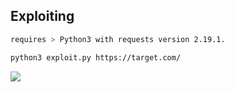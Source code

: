 ## Exploiting

```bash
requires > Python3 with requests version 2.19.1.

```

```bash
python3 exploit.py https://target.com/
```
<img src="https://cdn.discordapp.com/attachments/782029993177382942/783058195551748126/Screenshot_20201129-230325_UserLAnd.jpg" data-canonical-src="https://imgur.com/wauxE3l.jpg" style="max-width:50%;">


